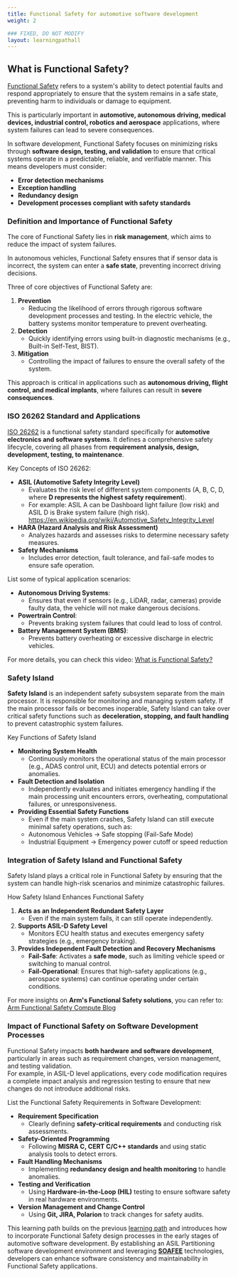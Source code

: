 ```yaml
---
title: Functional Safety for automotive software development
weight: 2

### FIXED, DO NOT MODIFY
layout: learningpathall
---
```


## What is Functional Safety?

[Functional Safety](https://en.wikipedia.org/wiki/Functional_safety) refers to a system's ability to detect potential faults and respond appropriately to ensure that the system remains in a safe state, preventing harm to individuals or damage to equipment. 

This is particularly important in **automotive, autonomous driving, medical devices, industrial control, robotics and aerospace** applications, where system failures can lead to severe consequences.

In software development, Functional Safety focuses on minimizing risks through **software design, testing, and validation** to ensure that critical systems operate in a predictable, reliable, and verifiable manner. This means developers must consider:
- **Error detection mechanisms**
- **Exception handling**
- **Redundancy design**
- **Development processes compliant with safety standards**

### Definition and Importance of Functional Safety

The core of Functional Safety lies in **risk management**, which aims to reduce the impact of system failures.

In autonomous vehicles, Functional Safety ensures that if sensor data is incorrect, the system can enter a **safe state**, preventing incorrect driving decisions.

Three of core objectives of Functional Safety are:
1. **Prevention**  
   - Reducing the likelihood of errors through rigorous software development processes and testing. In the electric vehicle, the battery systems monitor temperature to prevent overheating.
2. **Detection**  
   - Quickly identifying errors using built-in diagnostic mechanisms (e.g., Built-in Self-Test, BIST). 
3. **Mitigation**  
   - Controlling the impact of failures to ensure the overall safety of the system.

This approach is critical in applications such as **autonomous driving, flight control, and medical implants**, where failures can result in **severe consequences**.

### ISO 26262 Standard and Applications

[ISO 26262](https://www.iso.org/standard/68383.html) is a functional safety standard specifically for **automotive electronics and software systems**. It defines a comprehensive safety lifecycle, covering all phases from **requirement analysis, design, development, testing, to maintenance**.

Key Concepts of ISO 26262:
- **ASIL (Automotive Safety Integrity Level)**  
  - Evaluates the risk level of different system components (A, B, C, D, where **D represents the highest safety requirement**). 
  - For example: ASIL A can be Dashboard light failure (low risk) and ASIL D is Brake system failure (high risk).
  https://en.wikipedia.org/wiki/Automotive_Safety_Integrity_Level
- **HARA (Hazard Analysis and Risk Assessment)**  
  - Analyzes hazards and assesses risks to determine necessary safety measures.
- **Safety Mechanisms**  
  - Includes error detection, fault tolerance, and fail-safe modes to ensure safe operation.

List some of typical application scenarios:
- **Autonomous Driving Systems**: 
  - Ensures that even if sensors (e.g., LiDAR, radar, cameras) provide faulty data, the vehicle will not make dangerous decisions.
- **Powertrain Control**: 
  - Prevents braking system failures that could lead to loss of control.
- **Battery Management System (BMS)**: 
  - Prevents battery overheating or excessive discharge in electric vehicles.

For more details, you can check this video: [What is Functional Safety?](https://www.youtube.com/watch?v=R0CPzfYHdpQ)


### Safety Island

**Safety Island** is an independent safety subsystem separate from the main processor. It is responsible for monitoring and managing system safety. If the main processor fails or becomes inoperable, Safety Island can take over critical safety functions such as **deceleration, stopping, and fault handling** to prevent catastrophic system failures.

Key Functions of Safety Island
- **Monitoring System Health**  
   - Continuously monitors the operational status of the main processor (e.g., ADAS control unit, ECU) and detects potential errors or anomalies.
- **Fault Detection and Isolation**  
   - Independently evaluates and initiates emergency handling if the main processing unit encounters errors, overheating, computational failures, or unresponsiveness.
- **Providing Essential Safety Functions**  
   - Even if the main system crashes, Safety Island can still execute minimal safety operations, such as:
   - Autonomous Vehicles → Safe stopping (Fail-Safe Mode)
   - Industrial Equipment → Emergency power cutoff or speed reduction


### Integration of Safety Island and Functional Safety

Safety Island plays a critical role in Functional Safety by ensuring that the system can handle high-risk scenarios and minimize catastrophic failures.

How Safety Island Enhances Functional Safety
1. **Acts as an Independent Redundant Safety Layer**  
   - Even if the main system fails, it can still operate independently.
2. **Supports ASIL-D Safety Level**  
   - Monitors ECU health status and executes emergency safety strategies (e.g., emergency braking).
3. **Provides Independent Fault Detection and Recovery Mechanisms**  
   - **Fail-Safe**: Activates a **safe mode**, such as limiting vehicle speed or switching to manual control.
   - **Fail-Operational**: Ensures that high-safety applications (e.g., aerospace systems) can continue operating under certain conditions.

For more insights on **Arm's Functional Safety solutions**, you can refer to: [Arm Functional Safety Compute Blog](https://community.arm.com/arm-community-blogs/b/automotive-blog/posts/functional-safety-compute)


### Impact of Functional Safety on Software Development Processes

Functional Safety impacts **both hardware and software development**, particularly in areas such as requirement changes, version management, and testing validation.  
For example, in ASIL-D level applications, every code modification requires a complete impact analysis and regression testing to ensure that new changes do not introduce additional risks.

List the Functional Safety Requirements in Software Development:
- **Requirement Specification**  
   - Clearly defining **safety-critical requirements** and conducting risk assessments.
- **Safety-Oriented Programming**  
   - Following **MISRA C, CERT C/C++ standards** and using static analysis tools to detect errors.
- **Fault Handling Mechanisms**  
   - Implementing **redundancy design and health monitoring** to handle anomalies.
- **Testing and Verification**  
   - Using **Hardware-in-the-Loop (HIL)** testing to ensure software safety in real hardware environments.
- **Version Management and Change Control**  
   - Using **Git, JIRA, Polarion** to track changes for safety audits.

This learning path builds on the previous [learning path](https://learn.arm.com/learning-paths/automotive/openadkit1_container) and introduces how to incorporate Functional Safety design processes in the early stages of automotive software development.
By establishing an ASIL Partitioning software development environment and leveraging [**SOAFEE**](https://www.soafee.io/) technologies, developers can enhance software consistency and maintainability in Functional Safety applications.


